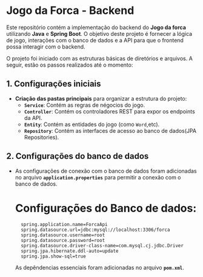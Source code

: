 # Jogo da Forca - Backend

Este repositório contém a implementação do backend do **Jogo da forca** utilizando **Java** e **Spring Boot**. O objetivo deste projeto é fornecer a lógica de jogo, interações com o banco de dados e a API para que o frontend possa interagir com o backend.

O projeto foi iniciado com as estruturas básicas de diretórios e arquivos. A seguir, estão os passos realizados até o momento:

## 1. Configurações iniciais

- **Criação das pastas principais** para organizar a estrutura do projeto:
   - **`Service`**: Contém as regras de négocios do jogo.
   - **`Controller`**: Contém os controladores REST para expor os endpoints da API.
   - **`Entity`**: Contém as entidades do jogo (como `Word`,etc).
   - **`Repository`**: Contém as interfaces de acesso ao banco de dados(JPA Repositories).

## 2. Configurações do banco de dados
- As configurações de conexão com o banco de dados foram adicionadas no arquivo **`application.properties`** para permitir a conexão com o banco de dados.

   # Configurações do Banco de dados:

        spring.application.name=ForcaApi
        spring.datasource.url=jdbc:mysql://localhost:3306/forca
        spring.datasource.username=root
        spring.datasource.password=root
        spring.datasource.driver-class-name=com.mysql.cj.jdbc.Driver
        spring.jpa.hibernate.ddl-auto=update
        spring.jpa.show-sql=true

    As depêndencias essenciais foram adicionadas no arquivo **`pom.xml`**.
 
